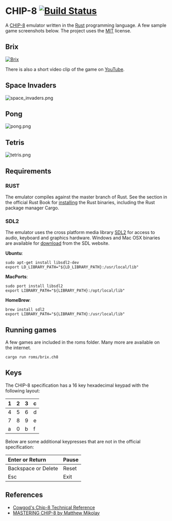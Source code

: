 # CHIP-8 [![Build Status](https://travis-ci.org/wm9/chip8.svg)](https://travis-ci.org/wm9/chip8)
A [CHIP-8](http://en.wikipedia.org/wiki/CHIP-8) emulator written in the [Rust](http://www.rust-lang.org/) programming language. A few sample game screenshots below. The project uses the [MIT](https://github.com/wm9/chip8/blob/master/LICENSE) license. 

Brix
--- 

[![Brix](http://wm9.github.io/chip8/images/brix.png)](http://www.youtube.com/watch?v=V3jA3SWWKOg)

There is also a short video clip of the game on [YouTube](http://www.youtube.com/watch?v=V3jA3SWWKOg).

Space Invaders
---
![space_invaders.png](http://wm9.github.io/chip8/images/space_invaders.png "Space Invaders")

Pong
---
![pong.png](http://wm9.github.io/chip8/images/pong.png "Pong")

Tetris
---
![tetris.png](http://wm9.github.io/chip8/images/tetris.png "Tetris")

## Requirements

### RUST
The emulator compiles against the master branch of Rust. See the section in the official Rust Book for [installing](http://doc.rust-lang.org/nightly/book/installing-rust.html) the Rust binaries, including the Rust package manager Cargo. 

### SDL2
The emulator uses the cross platform media library [SDL2](https://www.libsdl.org/) for access to audio, keyboard and graphics hardware. Windows and Mac OSX binaries are available for [download](https://www.libsdl.org/download-2.0.php) from the SDL website. 

**Ubuntu**:  

```
sudo apt-get install libsdl2-dev
export LD_LIBRARY_PATH="${LD_LIBRARY_PATH}:/usr/local/lib"
```
**MacPorts**:  

```
sudo port install libsdl2  
export LIBRARY_PATH="${LIBRARY_PATH}:/opt/local/lib"
```

**HomeBrew**:  

```
brew install sdl2  
export LIBRARY_PATH="${LIBRARY_PATH}:/usr/local/lib"
```

## Running games

A few games are included in the roms folder. Many more are available on the internet.

```
cargo run roms/brix.ch8
```

## Keys
The CHIP-8 specification has a 16 key hexadecimal keypad with the following layout:

| 1 | 2  | 3 | c |
| --- |---| ---| --- |
| 4 | 5  | 6 | d |
| 7 | 8  | 9 | e |
| a | 0  | b | f |

Below are some additional keypresses that are not in the official specification:

| Enter or Return | Pause |
| :--------------- | ----- |
| Backspace or Delete | Reset |
| Esc | Exit |

## References
* [Cowgod's Chip-8 Technical Reference](http://devernay.free.fr/hacks/chip8/C8TECH10.HTM)   
* [MASTERING CHIP-8 by Matthew Mikolay](http://mattmik.com/chip8.html)



